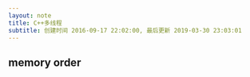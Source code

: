 ```yaml
---
layout: note
title: C++多线程
subtitle: 创建时间 2016-09-17 22:02:00, 最后更新 2019-03-30 23:03:01
---
```


## memory order
